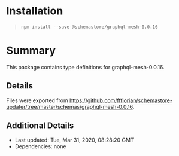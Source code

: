 # Installation
> `npm install --save @schemastore/graphql-mesh-0.0.16`

# Summary
This package contains type definitions for graphql-mesh-0.0.16.

## Details
Files were exported from https://github.com/ffflorian/schemastore-updater/tree/master/schemas/graphql-mesh-0.0.16.

## Additional Details
* Last updated: Tue, Mar 31, 2020, 08:28:20 GMT
* Dependencies: none
